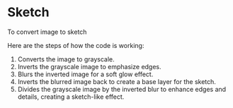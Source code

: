 # Sketch
To convert image to sketch 

Here are the steps of how the code is working:
1) Converts the image to grayscale.
2) Inverts the grayscale image to emphasize edges.
3) Blurs the inverted image for a soft glow effect.
4) Inverts the blurred image back to create a base layer for the sketch.
5) Divides the grayscale image by the inverted blur to enhance edges and details, creating a sketch-like effect.

